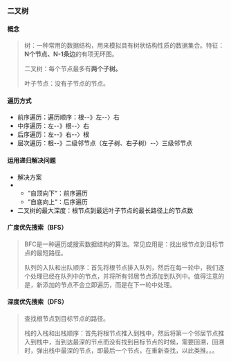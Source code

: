 ### 二叉树

#### 概念

> 树：一种常用的数据结构，用来模拟具有树状结构性质的数据集合。特征：**N个节点、N-1条边**的有项无环图。
>
> 二叉树：每个节点最多有**两个子树。**
>
> 叶子节点：没有子节点的节点。

#### 遍历方式

* 前序遍历：遍历顺序：根--》左--〉右
* 中序遍历：左--》根--〉右
* 后序遍历：左--》右--〉根
* 层次遍历：根--》二级邻节点（左子树、右子树）--〉三级邻节点

#### 运用递归解决问题

* 解决方案
* * “自顶向下“：前序遍历
  * “自底向上“：后序遍历
* 二叉树的最大深度：根节点到最远叶子节点的最长路径上的节点数

#### 广度优先搜索（BFS）

> BFC是一种遍历或搜索数据结构的算法。常见应用是：找出根节点到目标节点的最短路径。
>
> 队列的入队和出队顺序：首先将根节点排入队列，然后在每一轮中，我们逐个处理已经在队列中的节点，并将所有邻居节点添加到队列中。值得注意的是，新添加的节点不会立即遍历，而是在下一轮中处理。

#### 深度优先搜索（DFS）

> 查找根节点到目标节点的路径。
>
> 栈的入栈和出栈顺序：首先将根节点推入到栈中，然后将第一个邻居节点推入到栈中，当到达最深的节点而没有找到目标节点的时候，需要回溯，回溯时，弹出栈中最深的节点，即最后一个节点，在重新查找，以此类推。。。




